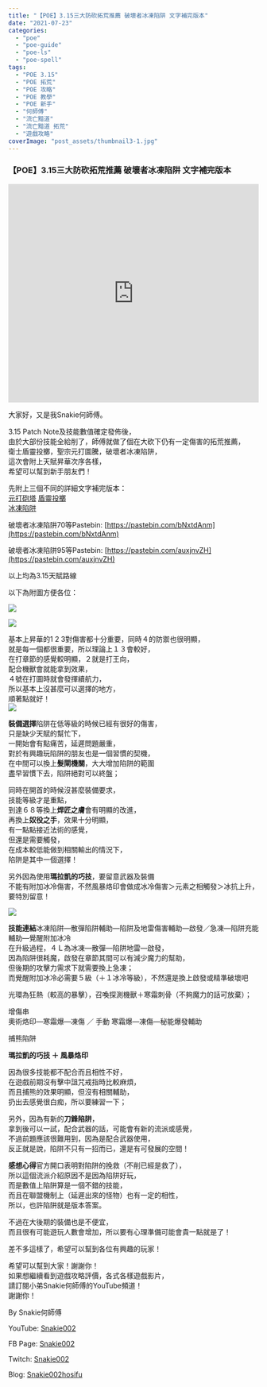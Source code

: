 ```yaml
---
title: "【POE】3.15三大防砍拓荒推薦 破壞者冰凍陷阱 文字補完版本"
date: "2021-07-23"
categories: 
  - "poe"
  - "poe-guide"
  - "poe-ls"
  - "poe-spell"
tags: 
  - "POE 3.15"
  - "POE 拓荒"
  - "POE 攻略"
  - "POE 教學"
  - "POE 新手"
  - "何師傅"
  - "流亡黯道"
  - "流亡黯道 拓荒"
  - "遊戲攻略"
coverImage: "post_assets/thumbnail3-1.jpg"
---
```


### 【POE】3.15三大防砍拓荒推薦 破壞者冰凍陷阱 文字補完版本

<iframe width="100%" height="440"src="https://www.youtube.com/embed/E0s_Kgrdr64"
  title="YouTube video player" frameborder="0" allow="accelerometer; autoplay;
  clipboard-write; encrypted-media; gyroscope; picture-in-picture; web-share"
  referrerpolicy="strict-origin-when-cross-origin" allowfullscreen></iframe>
  
大家好，又是我Snakie何師傅。  

  
3.15 Patch Note及技能數值確定發佈後，  
由於大部份技能全給削了，師傅就做了個在大砍下仍有一定傷害的拓荒推薦，  
衛士盾靈投擲，聖宗元打圖騰，破壞者冰凍陷阱，  
這次會附上天賦昇華次序各樣，  
希望可以幫到新手朋友們！  

  
先附上三個不同的詳細文字補完版本：  
[元打砲塔](https://snakie002hosifu.blog/039-1/)
[盾靈投擲](https://snakie002hosifu.blog/039-2/)  
[冰凍陷阱](https://snakie002hosifu.blog/039-3/)  


  
破壞者冰凍陷阱70等Pastebin: [https://pastebin.com/bNxtdAnm](https://pastebin.com/bNxtdAnm)  

  
破壞者冰凍陷阱95等Pastebin: [https://pastebin.com/auxjnvZH](https://pastebin.com/auxjnvZH)  

  
以上均為3.15天賦路線  

  
以下為附圖方便各位：  

  
![](post_assets/1-10-1024x767.png)  

  
![](post_assets/2-6.png)  

  
基本上昇華的1 2 3對傷害都十分重要，同時４的防禦也很明顯，  
就是每一個都很重要，所以理論上１３會較好，  
在打章節的感覺較明顯，２就是打王向，  
配合機獸會就能拿到效果，  
４號在打圖時就會發揮續航力，  
所以基本上沒甚麼可以選擇的地方，  
順著點就好！  
![](post_assets/3-4.png)  

  
**裝備選擇**陷阱在低等級的時候已經有很好的傷害，  
只是缺少天賦的幫忙下，  
一開始會有點痛苦，延遲問題嚴重，  
對於有興趣玩陷阱的朋友也是一個習慣的契機，  
在中間可以換上**髮閘機關**，大大增加陷阱的範圍  
盡早習慣下去，陷阱絕對可以終盤；  

  
同時在開首的時候沒甚麼裝備要求，  
技能等級才是重點，  
到達６８等換上**焊匠之膚**會有明顯的改進，  
再換上**奴役之手**，效果十分明顯，  
有一點點接近法術的感覺，  
但還是需要觸發，  
在成本較低能做到相關輸出的情況下，  
陷阱是其中一個選擇！  

  
另外因為使用**瑪拉凱的巧技**，要留意武器及裝備  
不能有附加冰冷傷害，不然風暴烙印會做成冰冷傷害＞元素之相觸發＞冰抗上升，  
要特別留意！  

  
![](post_assets/4-4.png)  

  
**技能連結**冰凍陷阱—散彈陷阱輔助—陷阱及地雷傷害輔助—啟發／急凍—陷阱充能輔助—覺醒附加冰冷  
在升級過程，４Ｌ為冰凍—散彈—陷阱地雷—啟發，  
因為陷阱很耗魔，啟發在章節其間可以有減少魔力的幫助，  
但後期的攻擊力需求下就需要換上急凍；  
而覺醒附加冰冷必需要５級（＋１冰冷等級），不然還是換上啟發或精準破壞吧  

  
光環為狂熱（較高的暴擊），召喚探測機獸＋寒霜刺骨（不夠魔力的話可放棄）；  

  
增傷串  
奧術烙印—寒霜爆—凍傷 ／ 手動 寒霜爆—凍傷—秘能爆發輔助  

  
捕熊陷阱  

  
**瑪拉凱的巧技 ＋ 風暴烙印**  

  
因為很多技能都不配合而且相性不好，  
在遊戲前期沒有擊中詛咒戒指時比較麻煩，  
而且捕熊的效果明顯，但沒有相關輔助，  
扔出去感覺很白痴，所以要練習一下；  

  
另外，因為有新的**刀鋒陷阱**，  
拿到後可以一試，配合武器的話，可能會有新的流派或感覺，  
不過前題應該很難用到，因為是配合武器使用，  
反正就是說，陷阱不只有一招而已，還是有可發展的空間！  

  
**感想心得**官方開口表明對陷阱的挽救（不削已經是救了），  
所以這個流派介紹原因不是因為陷阱好玩，  
而是數值上陷阱算是一個不錯的技能，  
而且在聯盟機制上（延遲出來的怪物）也有一定的相性，  
所以，也許陷阱就是版本答案。  

  
不過在大後期的裝備也是不便宜，  
而且很有可能遊玩人數會增加，所以要有心理準備可能會貴一點就是了！  

  
差不多這樣了，希望可以幫到各位有興趣的玩家！  

  
希望可以幫到大家！謝謝你！  
如果想繼續看到遊戲攻略評價，各式各樣遊戲影片，  
請訂閱小弟Snakie何師傅的YouTube頻道！  
謝謝你！  

  
By Snakie何師傅  

  
YouTube: [Snakie002](https://www.youtube.com/c/Snakie002/)  

  
FB Page: [Snakie002](https://www.facebook.com/Snakie002/)  

  
Twitch: [Snakie002](https://www.twitch.tv/snakie002/)  

  
Blog: [Snakie002hosifu](https://snakie002hosifu.blog/)
